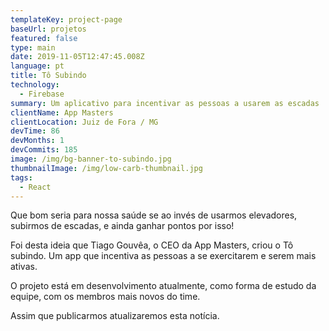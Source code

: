 ```yaml
---
templateKey: project-page
baseUrl: projetos
featured: false
type: main
date: 2019-11-05T12:47:45.008Z
language: pt
title: Tô Subindo
technology:
  - Firebase
summary: Um aplicativo para incentivar as pessoas a usarem as escadas
clientName: App Masters
clientLocation: Juiz de Fora / MG
devTime: 86
devMonths: 1
devCommits: 185
image: /img/bg-banner-to-subindo.jpg
thumbnailImage: /img/low-carb-thumbnail.jpg
tags:
  - React
---
```

Que bom seria para nossa saúde se ao invés de usarmos elevadores, subirmos de escadas, e ainda ganhar pontos por isso!

Foi desta ideia que Tiago Gouvêa, o CEO da App Masters, criou o Tô subindo. Um app que incentiva as pessoas a se exercitarem e serem mais ativas.

O projeto está em desenvolvimento atualmente, como forma de estudo da equipe, com os membros mais novos do time.

Assim que publicarmos atualizaremos esta notícia.
